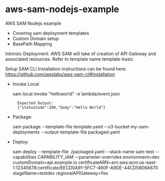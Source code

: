 # aws-sam-nodejs-example

AWS SAM Nodejs example
- Covering sam deployment templates
- Custom Domain setup
- BasePath Mapping

Intrinsic Deployment:
AWS SAM will take of creation of API Gateway and associated resources. Refer to template name template-basic


Setup SAM CLI
Installation instructions can be found here: https://github.com/awslabs/aws-sam-cli#installation


- Invoke Local

    sam local invoke "helloworld" -e lambda/event.json

        Expected Output:
        {"statusCode":200,"body":"Hello World"}

- Package:

    sam package --template-file template.yaml --s3-bucket my-sam-deployments --output-template-file packaged.yaml

- Deploy:

    sam deploy --template-file ./packaged.yaml --stack-name sam-test --capabilities CAPABILITY_IAM --parameter-overrides environment=dev customDomain=api.example.io certificateARN=arn:aws:acm:us-east-1:12345678:certificate/EECD0A91-5FC7-460F-A9DE-44CD5806A670 stageName=testdev regionalAPIGateway=Yes